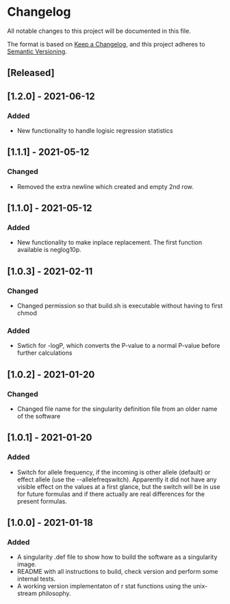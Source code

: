 # Changelog
All notable changes to this project will be documented in this file.

The format is based on [Keep a Changelog](https://keepachangelog.com/en/1.0.0/),
and this project adheres to [Semantic Versioning](https://semver.org/spec/v2.0.0.html).

## [Released]
## [1.2.0] - 2021-06-12
### Added

- New functionality to handle logisic regression statistics

## [1.1.1] - 2021-05-12
### Changed

- Removed the extra newline which created and empty 2nd row.

## [1.1.0] - 2021-05-12
### Added

- New functionality to make inplace replacement. The first function available is neglog10p.

## [1.0.3] - 2021-02-11
### Changed

- Changed permission so that build.sh is executable without having to first chmod

### Added

- Swtich for -logP, which converts the P-value to a normal P-value before further calculations

## [1.0.2] - 2021-01-20
### Changed

- Changed file name for the singularity definition file from an older name of the software


## [1.0.1] - 2021-01-20
### Added

- Switch for allele frequency, if the incoming is other allele (default) or effect allele (use the --allelefreqswitch). Apparently it did not have any visible effect on the values at a first glance, but the switch will be in use for future formulas and if there actually are real differences for the present formulas.


## [1.0.0] - 2021-01-18
### Added

- A singularity .def file to show how to build the software as a singularity image.
- README with all instructions to build, check version and perform some internal tests.
- A working version implementaton of r stat functions using the unix-stream philosophy.

